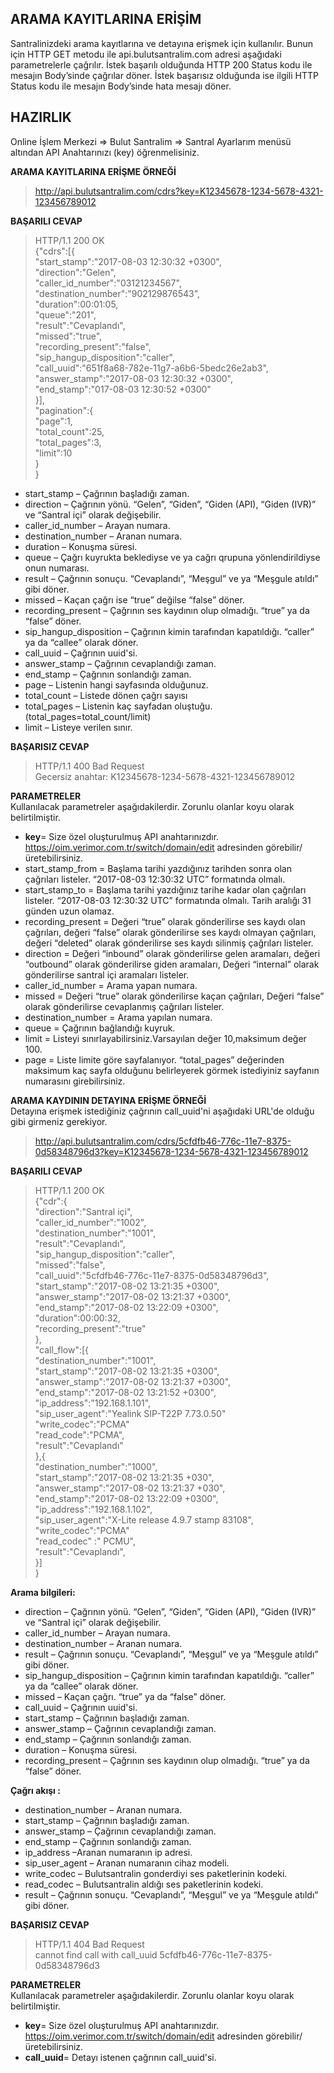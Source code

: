 **ARAMA KAYITLARINA ERİŞİM**
----
Santralinizdeki arama kayıtlarına ve detayına erişmek için kullanılır. Bunun için HTTP GET metodu ile api.bulutsantralim.com adresi
aşağıdaki parametrelerle çağrılır. İstek başarılı olduğunda HTTP 200 Status kodu ile mesajın Body’sinde çağrılar döner. 
İstek başarısız olduğunda ise ilgili HTTP Status kodu ile mesajın Body’sinde hata mesajı döner.

**HAZIRLIK**
----
  Online İşlem Merkezi => Bulut Santralim => Santral Ayarlarım menüsü altından API Anahtarınızı (key) öğrenmelisiniz.
  
**ARAMA KAYITLARINA ERİŞME ÖRNEĞİ**

>http://api.bulutsantralim.com/cdrs?key=K12345678-1234-5678-4321-123456789012 <br/>
 
**BAŞARILI CEVAP** <br/>

>HTTP/1.1 200 OK <br/>
>{"cdrs":[{ <br/>
  >"start_stamp":"2017-08-03 12:30:32 +0300", <br/>
  >"direction":"Gelen", <br/>
  >"caller_id_number":"03121234567", <br/>
  >"destination_number":"902129876543", <br/>
  >"duration":00:01:05, <br/>
  >"queue":"201", <br/>
  >"result":"Cevaplandı", <br/>
  >"missed":"true", <br/>
  >"recording_present":"false", <br/>
  >"sip_hangup_disposition":"caller", <br/>
  >"call_uuid":"651f8a68-782e-11g7-a6b6-5bedc26e2ab3", <br/>
  >"answer_stamp":"2017-08-03 12:30:32 +0300", <br/>
  >"end_stamp":"017-08-03 12:30:52 +0300" <br/>
>}], <br/>
>"pagination":{ <br/>
  >"page":1, <br/>
  >"total_count":25, <br/>
  >"total_pages":3, <br/>
  >"limit":10 <br/>
>} <br/>
>} 

* start_stamp – Çağrının başladığı zaman. <br/>
* direction – Çağrının yönü. “Gelen”, “Giden”, “Giden (API), “Giden (IVR)”  ve  “Santral içi” olarak değişebilir. <br/>
* caller_id_number – Arayan numara. <br/>
* destination_number – Aranan numara. <br/>
* duration – Konuşma süresi. <br/>
* queue – Çağrı kuyrukta beklediyse ve ya cağrı qrupuna yönlendirildiyse onun numarası. <br/>
* result – Çağrının sonuçu. “Cevaplandı”, “Meşgul”  ve ya “Meşgule atıldı” gibi  döner. <br/>
* missed – Kaçan çağrı ise “true” değilse  “false” döner. <br/>
* recording_present – Çağrının ses kaydının olup olmadığı. “true”  ya da “false” döner. <br/>
* sip_hangup_disposition – Çağrının kimin tarafından kapatıldığı. “caller” ya da “callee” olarak döner. <br/>
* call_uuid – Çağrının uuid'si.
* answer_stamp – Çağrının cevaplandığı zaman. <br/>
* end_stamp – Çağrının sonlandığı zaman. <br/>
* page – Listenin hangi sayfasında olduğunuz. <br/>
* total_count – Listede dönen çağrı sayısı <br/>
* total_pages – Listenin kaç sayfadan oluştuğu.(total_pages=total_count/limit) <br/>
* limit – Listeye verilen sınır. <br/>

**BAŞARISIZ CEVAP** <br/>

>HTTP/1.1 400 Bad Request <br/>
>Gecersiz anahtar: K12345678-1234-5678-4321-123456789012 <br/>

**PARAMETRELER** <br/>
Kullanılacak parametreler aşağıdakilerdir. Zorunlu olanlar koyu olarak belirtilmiştir.

* **key**= Size özel oluşturulmuş API anahtarınızdır.  https://oim.verimor.com.tr/switch/domain/edit adresinden görebilir/üretebilirsiniz. <br/>
* start_stamp_from = Başlama tarihi yazdığınız tarihden sonra olan çağrıları listeler. “2017-08-03 12:30:32 UTC” formatında olmalı. <br/>
* start_stamp_to = Başlama tarihi yazdığınız tarihe kadar olan çağrıları listeler. “2017-08-03 12:30:32 UTC” formatında olmalı. Tarih aralığı 31 günden uzun olamaz. <br/>
* recording_present = Değeri “true” olarak gönderilirse ses kaydı olan çağrıları, değeri “false”  olarak gönderilirse ses kaydı olmayan çağrıları, değeri “deleted” olarak gönderilirse ses kaydı silinmiş çağrıları listeler. <br/>
* direction = Değeri  “inbound” olarak gönderilirse gelen aramaları, değeri  “outbound” olarak gönderilirse giden aramaları, Değeri “internal” olarak gönderilirse santral içi aramaları listeler. <br/>
* caller_id_number = Arama yapan numara. <br/>
* missed = Değeri “true” olarak gönderilirse kaçan çağrıları, Değeri  “false”  olarak gönderilirse cevaplanmış çağrıları listeler. <br/>
* destination_number = Arama yapılan numara. <br/>
* queue = Çağrının bağlandığı kuyruk. <br/>
* limit = Listeyi sınırlayabilirsiniz.Varsayılan değer 10,maksimum değer 100. <br/>
* page = Liste limite göre sayfalanıyor. “total_pages” değerinden maksimum kaç sayfa olduğunu belirleyerek görmek istediyiniz sayfanın numarasını girebilirsiniz. <br/>

**ARAMA KAYDININ DETAYINA ERİŞME ÖRNEĞİ** <br/>
Detayına erişmek istediğiniz çağrının call_uuid'ni aşağıdaki URL'de olduğu gibi girmeniz gerekiyor.

>http://api.bulutsantralim.com/cdrs/5cfdfb46-776c-11e7-8375-0d58348796d3?key=K12345678-1234-5678-4321-123456789012

**BAŞARILI CEVAP** <br/>

>HTTP/1.1 200 OK <br/>
>{"cdr":{ <br/>
  >"direction":"Santral içi", <br/>
  >"caller_id_number":"1002", <br/>
  >"destination_number":"1001", <br/>
  >"result":"Cevaplandı", <br/>
  >"sip_hangup_disposition":"caller", <br/>
  >"missed":"false", <br/>
  >"call_uuid":"5cfdfb46-776c-11e7-8375-0d58348796d3", <br/>
  >"start_stamp":"2017-08-02 13:21:35 +0300", <br/>
  >"answer_stamp":"2017-08-02 13:21:37 +0300", <br/>
  >"end_stamp":"2017-08-02 13:22:09 +0300", <br/>
  >"duration":00:00:32, <br/>
  >"recording_present":"true" <br/>
>}, <br/>
>"call_flow":[{ <br/>
  >"destination_number":"1001", <br/>
  >"start_stamp":"2017-08-02 13:21:35 +0300", <br/>
  >"answer_stamp":"2017-08-02 13:21:37 +0300", <br/>
  >"end_stamp":"2017-08-02 13:21:52 +0300", <br/>
  >"ip_address":"192.168.1.101", <br/>
  >"sip_user_agent":"Yealink SIP-T22P 7.73.0.50" <br/>
  >"write_codec":"PCMA" <br/>
  >"read_code":"PCMA", <br/>
  >"result":"Cevaplandı" <br/>
>},{ <br/>
  >"destination_number":"1000", <br/>
  >"start_stamp":"2017-08-02 13:21:35 +030", <br/>
  >"answer_stamp":"2017-08-02 13:21:37 +030", <br/>
  >"end_stamp":"2017-08-02 13:22:09 +0300", <br/>
  >"ip_address":"192.168.1.102", <br/>
  >"sip_user_agent":"X-Lite release 4.9.7 stamp 83108", <br/>
  >"write_codec":"PCMA" <br/>
  >"read_codec" :" PCMU", <br/>
  >"result":"Cevaplandı", <br/>
>}] <br/>
>} <br/>

**Arama bilgileri:** <br/>

* direction – Çağrının yönü. “Gelen”, “Giden”, “Giden (API), “Giden (IVR)” ve “Santral içi” olarak değişebilir. <br/>
* caller_id_number – Arayan numara. <br/>
* destination_number – Aranan numara. <br/>
* result – Çağrının sonuçu. “Cevaplandı”, “Meşgul” ve ya “Meşgule atıldı” gibi döner. <br/>
* sip_hangup_disposition – Çağrının kimin tarafından kapatıldığı. “caller” ya da “callee” olarak döner. <br/>
* missed – Kaçan çağrı. “true” ya da “false” döner. <br/>
* call_uuid – Çağrının uuid'si. <br/>
* start_stamp – Çağrının başladığı zaman. <br/>
* answer_stamp – Çağrının cevaplandığı zaman. <br/>
* end_stamp – Çağrının sonlandığı zaman. <br/>
* duration – Konuşma süresi. <br/>
* recording_present – Çağrının ses kaydının olup olmadığı. “true” ya da “false” döner. <br/>

**Çağrı akışı :** <br/>

* destination_number – Aranan numara. <br/>
* start_stamp – Çağrının başladığı zaman. <br/>
* answer_stamp – Çağrının cevaplandığı zaman. <br/>
* end_stamp – Çağrının sonlandığı zaman. <br/>
* ip_address –Aranan numaranın ip adresi. <br/>
* sip_user_agent – Aranan numaranın cihaz modeli. <br/>
* write_codec – Bulutsantralin gonderdiyi ses paketlerinin kodeki. <br/>
* read_codec – Bulutsantralin aldığı ses paketlerinin kodeki. <br/>
* result – Çağrının sonuçu. “Cevaplandı”, “Meşgul” ve ya “Meşgule atıldı” gibi  döner. <br/>

**BAŞARISIZ CEVAP** <br/>

>HTTP/1.1 404 Bad Request <br/>
>cannot find call with call_uuid 5cfdfb46-776c-11e7-8375-0d58348796d3 <br/>

**PARAMETRELER** <br/>
Kullanılacak parametreler aşağıdakilerdir. Zorunlu olanlar koyu olarak belirtilmiştir.

* **key**= Size özel oluşturulmuş API anahtarınızdır. https://oim.verimor.com.tr/switch/domain/edit adresinden görebilir/üretebilirsiniz. <br/>
* **call_uuid**= Detayı istenen çağrının call_uuid'si.
